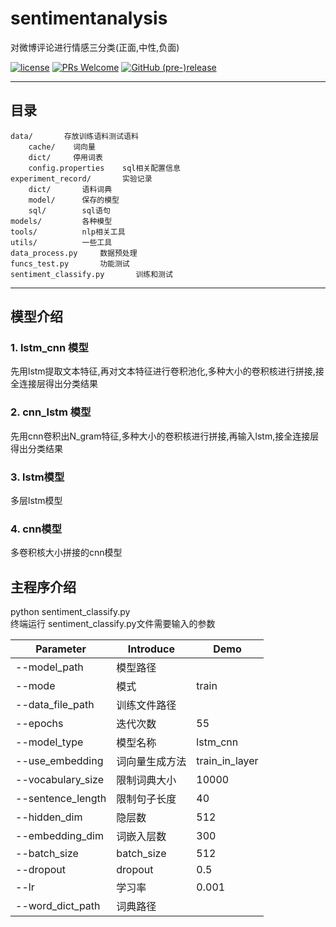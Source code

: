 # sentimentanalysis
对微博评论进行情感三分类(正面,中性,负面)

[![license](https://img.shields.io/github/license/go88/fer2013-recognition.svg?style=for-the-badge)](https://choosealicense.com/licenses/mit/)
[![PRs Welcome](https://img.shields.io/badge/PRs-welcome-brightgreen.svg?style=for-the-badge)](https://github.com/faker2cumtb/sentimentanalysis/pulls)
[![GitHub (pre-)release](https://img.shields.io/github/release/go88/fer2013-recognition/all.svg?style=for-the-badge)](https://github.com/faker2cumtb/sentimentanalysis/releases)

---

## 目录

```text
data/       存放训练语料测试语料
    cache/    词向量
    dict/     停用词表
    config.properties    sql相关配置信息
experiment_record/       实验记录
    dict/       语料词典
    model/      保存的模型
    sql/        sql语句
models/         各种模型
tools/          nlp相关工具
utils/          一些工具
data_process.py     数据预处理
funcs_test.py       功能测试
sentiment_classify.py       训练和测试

```

---
## 模型介绍
### 1. lstm_cnn 模型

先用lstm提取文本特征,再对文本特征进行卷积池化,多种大小的卷积核进行拼接,接全连接层得出分类结果

### 2. cnn_lstm 模型

先用cnn卷积出N_gram特征,多种大小的卷积核进行拼接,再输入lstm,接全连接层得出分类结果

### 3. lstm模型
多层lstm模型

### 4. cnn模型
多卷积核大小拼接的cnn模型
## 主程序介绍
python sentiment_classify.py    
终端运行 sentiment_classify.py文件需要输入的参数

| Parameter | Introduce | Demo |
| ------ | ------ | ------ |
|--model_path|模型路径|
|--mode|模式|train|
|--data_file_path|训练文件路径|
|--epochs|迭代次数|55|
|--model_type|模型名称|lstm_cnn|
|--use_embedding|词向量生成方法|train_in_layer|
|--vocabulary_size|限制词典大小|10000|
|--sentence_length|限制句子长度|40|
|--hidden_dim|隐层数|512|
|--embedding_dim|词嵌入层数|300|
|--batch_size|batch_size|512|
|--dropout|dropout|0.5|
|--lr|学习率|0.001|
|--word_dict_path|词典路径|
